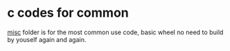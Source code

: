 # c codes for common

[misc](http) folder is for the most common use code, basic wheel no need to build by youself again and again.

